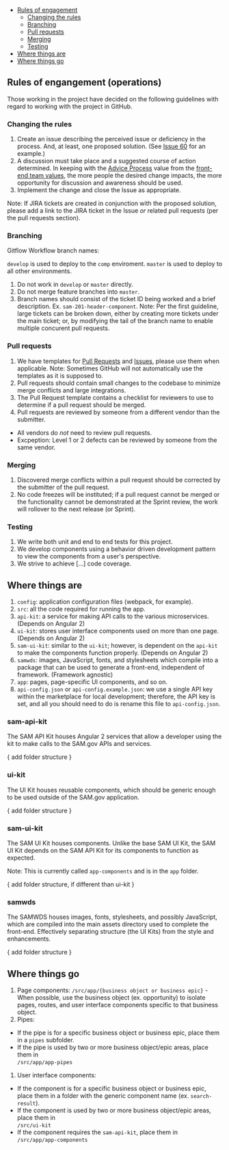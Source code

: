 
<ul>
  <li>
    <a href="rules-of-engagement">Rules of engagement</a>
    <ul>
      <li><a href="#changing">Changing the rules</a></li>
      <li><a href="#branching">Branching</a></li>
      <li><a href="#pull-requests">Pull requests</a></li>
      <li><a href="#merging">Merging</a></li>
      <li><a href="#testing">Testing</a></li>
    </ul>
  </li>
  <li><a href="#where-things-are">Where things are</a></li>
  <li><a href="#where-things-go">Where things go</a></li>
</ul>

<h2 id="rules-of-engagement">Rules of engangement (operations)</h2>

Those working in the project have decided on the following guidelines with regard to working with the project in GitHub.

<h3 id="changing">Changing the rules</h3>

1. Create an issue describing the perceived issue or deficiency in the process. And, at least, one proposed solution. (See [Issue 60](https://csp-github.sam.gov/GSA-IAE/sam-front-end/issues/60) for an example.)
1. A discussion must take place and a suggested course of action determined. In keeping with the [Advice Process](http://www.reinventingorganizationswiki.com/Decision_Making) value from the [front-end team values](http://gsaiae.confluence.micropaas.io:8090/display/UX/SAM.gov+Front+End), the more people the desired change impacts, the more opportunity for discussion and awareness should be used.
1. Implement the change and close the Issue as appropriate.

Note: If JIRA tickets are created in conjunction with the proposed solution, please add a link to the JIRA ticket in the Issue *or* related pull requests (per the pull requests section).


<h3 id="branching">Branching</h3>

Gitflow Workflow branch names:

`develop` is used to deploy to the `comp` enviroment.
`master` is used to deploy to all other environments.

1. Do not work in `develop` or `master` directly.
1. Do not merge feature branches into `master`.
1. Branch names should consist of the ticket ID being worked and a brief description. Ex. `sam-201-header-component`. Note: Per the first guideline, large tickets can be broken down, either by creating more tickets under the main ticket; or, by modifying the tail of the branch name to enable multiple concurent pull requests.

<h3 id="pull-requests">Pull requests</h3>

1. We have templates for [Pull Requests](https://csp-github.sam.gov/GSA-IAE/sam-front-end/blob/comp/.github/PULL_REQUEST_TEMPLATE.md) and [Issues](https://csp-github.sam.gov/GSA-IAE/sam-front-end/blob/comp/.github/ISSUE_TEMPLATE.md), please use them when applicable. Note: Sometimes GitHub will not automatically use the templates as it is supposed to.
1. Pull requests should contain small changes to the codebase to minimize merge conflicts and large integrations.
1. The Pull Request template contains a checklist for reviewers to use to determine if a pull request should be merged.
1. Pull requests are reviewed by someone from a different vendor than the submitter.
  - All vendors do *not* need to review pull requests.
  - Excpeption: Level 1 or 2 defects can be reviewed by someone from the same vendor.

<h3 id="merging">Merging</h3>

1. Discovered merge conflicts within a pull request should be corrected by the submitter of the pull request.
1. No code freezes will be instituted; if a pull request cannot be merged or the functionality cannot be demonstrated at the Sprint review, the work will rollover to the next release (or Sprint).

<h3 id="testing">Testing</h3>

1. We write both unit and end to end tests for this project.
1. We develop components using a behavior driven development pattern to view the components from a user's perspective.
1. We strive to achieve [...] code coverage.

<h2 id="where-things-are">Where things are</h2>

1. `config`: application configuration files (webpack, for example).
2. `src`: all the code required for running the app.
  1. `api-kit`: a service for making API calls to the various microservices. (Depends on Angular 2)
  2. `ui-kit`: stores user interface components used on more than one page. (Depends on Angular 2)
  3. `sam-ui-kit`: similar to the `ui-kit`; however, is dependent on the `api-kit` to make the components function properly. (Depends on Angular 2)
  4. `samwds`: images, JavaScript, fonts, and stylesheets which compile into a package that can be used to generate a front-end, independent of framework. (Framework agnostic)
  5. `app`: pages, page-specific UI components, and so on.
3. `api-config.json` or `api-config.example.json`: we use a single API key within the marketplace for local development; therefore, the API key is set, and all you should need to do is rename this file to `api-config.json`.

<h3>sam-api-kit</h3>

The SAM API Kit houses Angular 2 services that allow a developer using the kit to make calls to the SAM.gov APIs and services.

{ add folder structure }

<h3>ui-kit</h3>

The UI Kit houses reusable components, which should be generic enough to be used outside of the SAM.gov application.

{ add folder structure }

<h3>sam-ui-kit</h3>

The SAM UI Kit houses components. Unlike the base SAM UI Kit, the SAM UI Kit depends on the SAM API Kit for its components to function as expected.

Note: This is currently called `app-components` and is in the `app` folder.

{ add folder structure, if different than ui-kit }

<h3>samwds</h3>

The SAMWDS houses images, fonts, stylesheets, and possibly JavaScript, which are compiled into the main assets directory used to complete the front-end. Effectively separating structure (the UI Kits) from the style and enhancements.

{ add folder structure }

<h2 id="where-things-go">Where things go</h2>

1. Page components: `/src/app/{business object or business epic}` - When possible, use the business object (ex. opportunity) to isolate pages, routes, and user interface components specific to that business object.
1. Pipes:
  - If the pipe is for a specific business object or business epic, place them in a `pipes` subfolder.
  - If the pipe is used by two or more business object/epic areas, place them in<br>`/src/app/app-pipes`
1. User interface components:
  - If the component is for a specific business object or business epic, place them in a folder with the generic component name (ex. `search-result`).
  - If the component is used by two or more business object/epic areas, place them in<br>`/src/ui-kit`
  - If the component requires the `sam-api-kit`, place them in <br>`/src/app/app-components`

